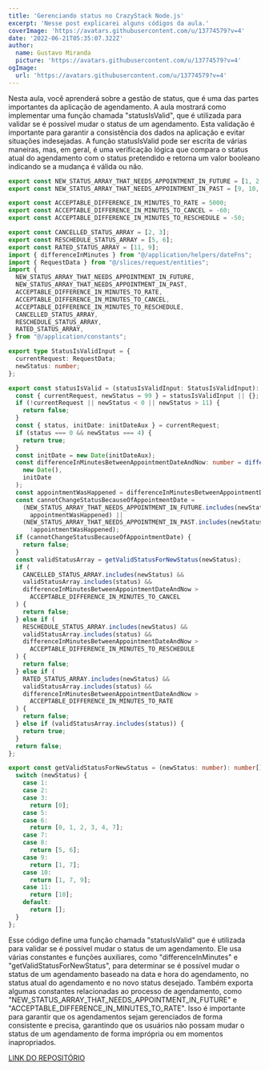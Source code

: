 ```yaml
---
title: 'Gerenciando status no CrazyStack Node.js'
excerpt: 'Nesse post explicarei alguns códigos da aula.'
coverImage: 'https://avatars.githubusercontent.com/u/13774579?v=4'
date: '2022-06-21T05:35:07.322Z'
author:
  name: Gustavo Miranda
  picture: 'https://avatars.githubusercontent.com/u/13774579?v=4'
ogImage:
  url: 'https://avatars.githubusercontent.com/u/13774579?v=4'
---
```

Nesta aula, você aprenderá sobre a gestão de status, que é uma das partes importantes da aplicação de agendamento. A aula mostrará como implementar uma função chamada "statusIsValid", que é utilizada para validar se é possível mudar o status de um agendamento. Esta validação é importante para garantir a consistência dos dados na aplicação e evitar situações indesejadas. A função statusIsValid pode ser escrita de várias maneiras, mas, em geral, é uma verificação lógica que compara o status atual do agendamento com o status pretendido e retorna um valor booleano indicando se a mudança é válida ou não.

```typescript
export const NEW_STATUS_ARRAY_THAT_NEEDS_APPOINTMENT_IN_FUTURE = [1, 2, 3, 5, 6, 7, 8];
export const NEW_STATUS_ARRAY_THAT_NEEDS_APPOINTMENT_IN_PAST = [9, 10, 11];

export const ACCEPTABLE_DIFFERENCE_IN_MINUTES_TO_RATE = 5000;
export const ACCEPTABLE_DIFFERENCE_IN_MINUTES_TO_CANCEL = -60;
export const ACCEPTABLE_DIFFERENCE_IN_MINUTES_TO_RESCHEDULE = -50;

export const CANCELLED_STATUS_ARRAY = [2, 3];
export const RESCHEDULE_STATUS_ARRAY = [5, 6];
export const RATED_STATUS_ARRAY = [11, 9];
import { differenceInMinutes } from "@/application/helpers/dateFns";
import { RequestData } from "@/slices/request/entities";
import {
  NEW_STATUS_ARRAY_THAT_NEEDS_APPOINTMENT_IN_FUTURE,
  NEW_STATUS_ARRAY_THAT_NEEDS_APPOINTMENT_IN_PAST,
  ACCEPTABLE_DIFFERENCE_IN_MINUTES_TO_RATE,
  ACCEPTABLE_DIFFERENCE_IN_MINUTES_TO_CANCEL,
  ACCEPTABLE_DIFFERENCE_IN_MINUTES_TO_RESCHEDULE,
  CANCELLED_STATUS_ARRAY,
  RESCHEDULE_STATUS_ARRAY,
  RATED_STATUS_ARRAY,
} from "@/application/constants";

export type StatusIsValidInput = {
  currentRequest: RequestData;
  newStatus: number;
};

export const statusIsValid = (statusIsValidInput: StatusIsValidInput): boolean => {
  const { currentRequest, newStatus = 99 } = statusIsValidInput || {};
  if (!currentRequest || newStatus < 0 || newStatus > 11) {
    return false;
  }
  const { status, initDate: initDateAux } = currentRequest;
  if (status === 0 && newStatus === 4) {
    return true;
  }
  const initDate = new Date(initDateAux);
  const differenceInMinutesBetweenAppointmentDateAndNow: number = differenceInMinutes(
    new Date(),
    initDate
  );
  const appointmentWasHappened = differenceInMinutesBetweenAppointmentDateAndNow > 0;
  const cannotChangeStatusBecauseOfAppointmentDate =
    (NEW_STATUS_ARRAY_THAT_NEEDS_APPOINTMENT_IN_FUTURE.includes(newStatus) &&
      appointmentWasHappened) ||
    (NEW_STATUS_ARRAY_THAT_NEEDS_APPOINTMENT_IN_PAST.includes(newStatus) &&
      !appointmentWasHappened);
  if (cannotChangeStatusBecauseOfAppointmentDate) {
    return false;
  }
  const validStatusArray = getValidStatusForNewStatus(newStatus);
  if (
    CANCELLED_STATUS_ARRAY.includes(newStatus) &&
    validStatusArray.includes(status) &&
    differenceInMinutesBetweenAppointmentDateAndNow >
      ACCEPTABLE_DIFFERENCE_IN_MINUTES_TO_CANCEL
  ) {
    return false;
  } else if (
    RESCHEDULE_STATUS_ARRAY.includes(newStatus) &&
    validStatusArray.includes(status) &&
    differenceInMinutesBetweenAppointmentDateAndNow >
      ACCEPTABLE_DIFFERENCE_IN_MINUTES_TO_RESCHEDULE
  ) {
    return false;
  } else if (
    RATED_STATUS_ARRAY.includes(newStatus) &&
    validStatusArray.includes(status) &&
    differenceInMinutesBetweenAppointmentDateAndNow >
      ACCEPTABLE_DIFFERENCE_IN_MINUTES_TO_RATE
  ) {
    return false;
  } else if (validStatusArray.includes(status)) {
    return true;
  }
  return false;
};

export const getValidStatusForNewStatus = (newStatus: number): number[] => {
  switch (newStatus) {
    case 1:
    case 2:
    case 3:
      return [0];
    case 5:
    case 6:
      return [0, 1, 2, 3, 4, 7];
    case 7:
    case 8:
      return [5, 6];
    case 9:
      return [1, 7];
    case 10:
      return [1, 7, 9];
    case 11:
      return [10];
    default:
      return [];
  }
};
``` 
Esse código define uma função chamada "statusIsValid" que é utilizada para validar se é possível mudar o status de um agendamento. Ele usa várias constantes e funções auxiliares, como "differenceInMinutes" e "getValidStatusForNewStatus", para determinar se é possível mudar o status de um agendamento baseado na data e hora do agendamento, no status atual do agendamento e no novo status desejado. Também exporta algumas constantes relacionadas ao processo de agendamento, como "NEW_STATUS_ARRAY_THAT_NEEDS_APPOINTMENT_IN_FUTURE" e "ACCEPTABLE_DIFFERENCE_IN_MINUTES_TO_RATE". Isso é importante para garantir que os agendamentos sejam gerenciados de forma consistente e precisa, garantindo que os usuários não possam mudar o status de um agendamento de forma imprópria ou em momentos inapropriados.


[LINK DO REPOSITÓRIO](https://github.com/gumiranda/CrazyStackNodeJs)